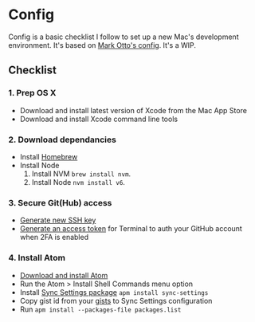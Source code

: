 # Config

Config is a basic checklist I follow to set up a new Mac's development environment. It's based on [Mark Otto's config](https://github.com/mdo/config). It's a WIP.

## Checklist

### 1. Prep OS X
  * Download and install latest version of Xcode from the Mac App Store
  * Download and install Xcode command line tools

### 2. Download dependancies
  * Install [Homebrew](http://brew.sh)
  * Install Node
    1. Install NVM `brew install nvm`.
    2. Install Node `nvm install v6`.

### 3. Secure Git(Hub) access

  * [Generate new SSH key](https://help.github.com/articles/generating-ssh-keys/)
  * [Generate an access token](https://help.github.com/articles/creating-an-access-token-for-command-line-use/) for Terminal to auth your GitHub account when 2FA is enabled

### 4. Install Atom
 * [Download and install Atom](https://atom.io/)
 * Run the Atom > Install Shell Commands menu option 
 * Install [Sync Settings package](https://atom.io/packages/sync-settings) `apm install sync-settings`
 * Copy gist id from your [gists](https://gist.github.com/grahamharper/) to Sync Settings configuration
 * Run `apm install --packages-file packages.list`

